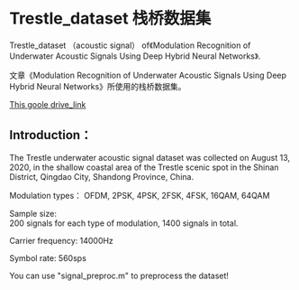 # Trestle_dataset 栈桥数据集
Trestle_dataset （acoustic signal） of《Modulation Recognition of Underwater Acoustic Signals Using Deep Hybrid Neural Networks》.

文章《Modulation Recognition of Underwater Acoustic Signals Using Deep Hybrid Neural Networks》所使用的栈桥数据集。

[This goole drive_link](https://drive.google.com/drive/folders/1GAYwajIOMRHBeA9ZHiVn9o6GGMKWwOlL)


## Introduction：
The Trestle underwater acoustic signal dataset was collected on August 13, 2020, in the shallow coastal area of the Trestle scenic spot in the Shinan District, Qingdao City, Shandong Province, China. 

Modulation types：
OFDM, 2PSK, 4PSK, 2FSK, 4FSK, 16QAM, 64QAM

Sample size:	
200 signals for each type of modulation, 1400 signals in total.

Carrier frequency:
14000Hz

Symbol rate:
560sps

You can use "signal_preproc.m" to preprocess the dataset!
